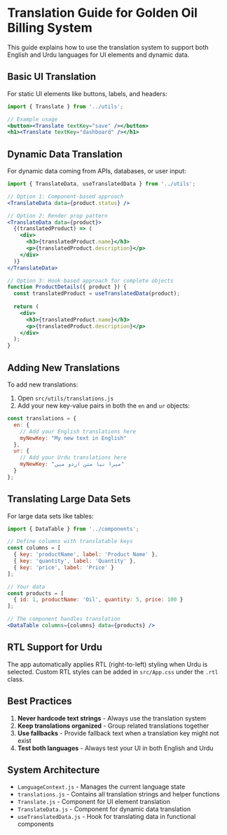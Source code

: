 # Translation Guide for Golden Oil Billing System

This guide explains how to use the translation system to support both English and Urdu languages for UI elements and dynamic data.

## Basic UI Translation

For static UI elements like buttons, labels, and headers:

```jsx
import { Translate } from '../utils';

// Example usage
<button><Translate textKey="save" /></button>
<h1><Translate textKey="dashboard" /></h1>
```

## Dynamic Data Translation

For dynamic data coming from APIs, databases, or user input:

```jsx
import { TranslateData, useTranslatedData } from '../utils';

// Option 1: Component-based approach
<TranslateData data={product.status} />

// Option 2: Render prop pattern
<TranslateData data={product}>
  {(translatedProduct) => (
    <div>
      <h3>{translatedProduct.name}</h3>
      <p>{translatedProduct.description}</p>
    </div>
  )}
</TranslateData>

// Option 3: Hook-based approach for complete objects
function ProductDetails({ product }) {
  const translatedProduct = useTranslatedData(product);
  
  return (
    <div>
      <h3>{translatedProduct.name}</h3>
      <p>{translatedProduct.description}</p>
    </div>
  );
}
```

## Adding New Translations

To add new translations:

1. Open `src/utils/translations.js`
2. Add your new key-value pairs in both the `en` and `ur` objects:

```js
const translations = {
  en: {
    // Add your English translations here
    myNewKey: "My new text in English"
  },
  ur: {
    // Add your Urdu translations here
    myNewKey: "میرا نیا متن اردو میں"
  }
};
```

## Translating Large Data Sets

For large data sets like tables:

```jsx
import { DataTable } from '../components';

// Define columns with translatable keys
const columns = [
  { key: 'productName', label: 'Product Name' },
  { key: 'quantity', label: 'Quantity' },
  { key: 'price', label: 'Price' }
];

// Your data
const products = [
  { id: 1, productName: 'Oil', quantity: 5, price: 100 }
];

// The component handles translation
<DataTable columns={columns} data={products} />
```

## RTL Support for Urdu

The app automatically applies RTL (right-to-left) styling when Urdu is selected. Custom RTL styles can be added in `src/App.css` under the `.rtl` class.

## Best Practices

1. **Never hardcode text strings** - Always use the translation system
2. **Keep translations organized** - Group related translations together 
3. **Use fallbacks** - Provide fallback text when a translation key might not exist
4. **Test both languages** - Always test your UI in both English and Urdu

## System Architecture

- `LanguageContext.js` - Manages the current language state
- `translations.js` - Contains all translation strings and helper functions
- `Translate.js` - Component for UI element translation
- `TranslateData.js` - Component for dynamic data translation
- `useTranslatedData.js` - Hook for translating data in functional components 